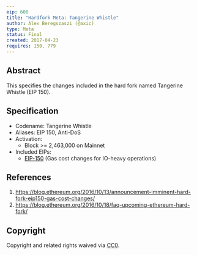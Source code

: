 ```yaml
---
eip: 608
title: "Hardfork Meta: Tangerine Whistle"
author: Alex Beregszaszi (@axic)
type: Meta
status: Final
created: 2017-04-23
requires: 150, 779
---
```


## Abstract

This specifies the changes included in the hard fork named Tangerine Whistle (EIP 150).

## Specification

- Codename: Tangerine Whistle
- Aliases: EIP 150, Anti-DoS
- Activation:
  - Block >= 2,463,000 on Mainnet
- Included EIPs:
  - [EIP-150](./eip-150.md) (Gas cost changes for IO-heavy operations)

## References

1. https://blog.ethereum.org/2016/10/13/announcement-imminent-hard-fork-eip150-gas-cost-changes/
2. https://blog.ethereum.org/2016/10/18/faq-upcoming-ethereum-hard-fork/

## Copyright

Copyright and related rights waived via [CC0](https://creativecommons.org/publicdomain/zero/1.0/).
